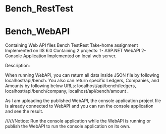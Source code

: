 # Bench_RestTest
# Bench_WebAPI
Containing Web API files
Bench TestRest
Take-home assignment
Implemented on IIS 6.0
Containing 2 projects:
	1- ASP.NET WebAPI
	2- Console Application
Implemented on local web server.

Description:

When running WebAPI, you can return all data inside JSON file by following 
localhost/api/bench.
You also can return specific Ledgers, Companies, and Amounts by following below URLs:
localhost/api/bench/ledgers,
localhost/api/bench/company,
localhost/api/bench/amount .

As I am uploading the published WebAPI, the console application project file is already
connected to WebAPI and you can run the console application and see the result.

//////Notice: Run the console application while the WebAPI is running or publish the WebAPI to run the console 
application on its own. 
 
